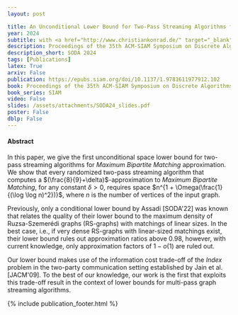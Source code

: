 ```yaml
---
layout: post

title: An Unconditional Lower Bound for Two-Pass Streaming Algorithms for Maximum Matching Approximation
year: 2024
subtitle: with <a href="http://www.christiankonrad.de/" target="_blank">Christian Konrad</a>
description: Proceedings of the 35th ACM-SIAM Symposium on Discrete Algorithms
description_short: SODA 2024
tags: [Publications]
latex: True
arxiv: False
publication: https://epubs.siam.org/doi/10.1137/1.9781611977912.102
book: Proceedings of the 35th ACM-SIAM Symposium on Discrete Algorithms
book_series: SIAM
video: False
slides: /assets/attachments/SODA24_slides.pdf
poster: False
dblp: False
---
```


#### Abstract

In this paper, we give the first unconditional space lower bound for two-pass streaming algorithms for *Maximum Bipartite Matching* approximation. We show that every randomized two-pass streaming algorithm that computes a $(\frac{8}{9}+\delta)$-approximation to *Maximum Bipartite Matching*, for any constant $\delta > 0$, requires space $n^{1 + \Omega(\frac{1}{(\log \log n)^2})}$, where $n$ is the number of vertices of the input graph.
    
Previously, only a conditional lower bound by Assadi [SODA'22] was known that relates the quality of their lower bound to the maximum density of Ruzsa-Szemerédi graphs (RS-graphs) with matchings of linear sizes. In the best case, i.e., if very dense RS-graphs with linear-sized matchings exist, their lower bound rules out approximation ratios above $0.98$, however, with current knowledge, only approximation factors of $1-o(1)$ are ruled out.
    
Our lower bound makes use of the information cost trade-off of the *Index* problem  in the two-party communication setting established by Jain et al.  [JACM'09]. To the best of our knowledge, our work is the first that exploits this trade-off result in the context of lower bounds for multi-pass graph streaming algorithms. 


{% include publication_footer.html %}